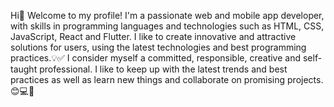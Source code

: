 Hi👋 Welcome to my profile! 
I'm a passionate web and mobile app developer, with skills in programming languages and technologies such as HTML, CSS, JavaScript, React and Flutter. I like to create innovative and attractive solutions for users, using the latest technologies and best programming practices.💡✅
I consider myself a committed, responsible, creative and self-taught professional. I like to keep up with the latest trends and best practices as well as learn new things and collaborate on promising projects.😊💻📱
